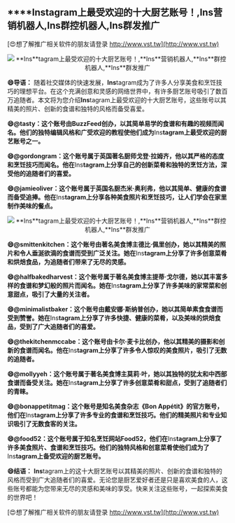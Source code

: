 ## ****Ins**tagram上最受欢迎的十大厨艺账号！,**Ins**营销机器人,**Ins**群控机器人,**Ins**群发推广**

[😍想了解推广相关软件的朋友请登录 http://www.vst.tw](http://www.vst.tw)

 <center><img src="https://vst.tw/MP4/tuiguang/png/6.png" alt="**Ins**tagram上最受欢迎的十大厨艺账号！,**Ins**营销机器人,**Ins**群控机器人,**Ins**群发推广"></center>

**😄导语：**
随着社交媒体的快速发展，**Ins**tagram成为了许多人分享美食和烹饪技巧的理想平台。在这个充满创意和灵感的网络世界中，有许多厨艺账号吸引了数百万追随者。本文将为您介绍**Ins**tagram上最受欢迎的十大厨艺账号，这些账号以其精美的照片、创新的食谱和独特的风格而备受喜爱。

**😄@tasty：这个账号由BuzzFeed创办，以其简单易学的食谱和有趣的视频而闻名。他们的独特编辑风格和广受欢迎的教程使他们成为**Ins**tagram上最受欢迎的厨艺账号之一。**

**😄@gordongram：这个账号属于英国著名厨师戈登·拉姆齐，他以其严格的态度和烹饪技巧而闻名。他在**Ins**tagram上分享自己的创新菜肴和独特的烹饪方法，深受他的追随者们的喜爱。**

**😄@jamieoliver：这个账号属于英国名厨杰米·奥利弗，他以其简单、健康的食谱而备受追捧。他在**Ins**tagram上分享各种美食照片和烹饪技巧，让人们学会在家里制作美味的餐点。**

 <center><img src="https://vst.tw/MP4/tuiguang/png/0.png" alt="**Ins**tagram上最受欢迎的十大厨艺账号！,**Ins**营销机器人,**Ins**群控机器人,**Ins**群发推广"></center>

**😄@smittenkitchen：这个账号由著名美食博主德比·佩里创办，她以其精美的照片和令人垂涎欲滴的食谱而受到广泛关注。她在**Ins**tagram上分享了许多创意菜肴和烘焙食品，为追随者们带来了无尽的灵感。**

**😄@halfbakedharvest：这个账号属于著名美食博主提蒂·戈尔德，她以其丰富多样的食谱和梦幻般的照片而闻名。她在**Ins**tagram上分享了许多美味的家常菜和创意甜点，吸引了大量的关注者。**

**😄@minimalistbaker：这个账号由戴安娜·斯纳普创办，她以其简单素食食谱而受到赞誉。她在**Ins**tagram上分享了许多快捷、健康的菜肴，以及美味的烘焙食品，受到了广大追随者们的喜爱。**

**😄@thekitchenmccabe：这个账号由卡尔·麦卡比创办，他以其精美的摄影和创新的食谱而闻名。他在**Ins**tagram上分享了许多令人惊叹的美食照片，吸引了无数的追随者。**

**😄@mollyyeh：这个账号属于著名美食博主莫莉·叶，她以其独特的犹太和中西部食谱而备受关注。她在**Ins**tagram上分享了许多创意菜肴和甜点，受到了追随者们的青睐。**

**😄@bonappetitmag：这个账号是知名美食杂志《Bon Appétit》的官方账号，他们在**Ins**tagram上分享了许多专业的食谱和烹饪技巧。他们的精美照片和专业知识吸引了无数食客的关注。**

**😄@food52：这个账号属于知名烹饪网站Food52，他们在**Ins**tagram上分享了许多美食照片、食谱和烹饪技巧。他们的独特风格和创意菜肴使他们成为了**Ins**tagram上备受欢迎的厨艺账号。**

**😄结语：**
**Ins**tagram上的这十大厨艺账号以其精美的照片、创新的食谱和独特的风格而受到广大追随者们的喜爱。无论您是厨艺爱好者还是只是喜欢美食的人，这些账号都能为您带来无尽的灵感和美味的享受。快来关注这些账号，一起探索美食的世界吧！

[😍想了解推广相关软件的朋友请登录 http://www.vst.tw](http://www.vst.tw)



